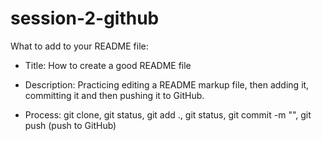 # session-2-github
What to add to your README file:

- Title:
How to create a good README file


- Description:
Practicing editing a README markup file, then adding it, committing it and then pushing it to GitHub.


- Process:
git clone,
git status,
git add .,
git status,
git commit -m "",
git push (push to GitHub)